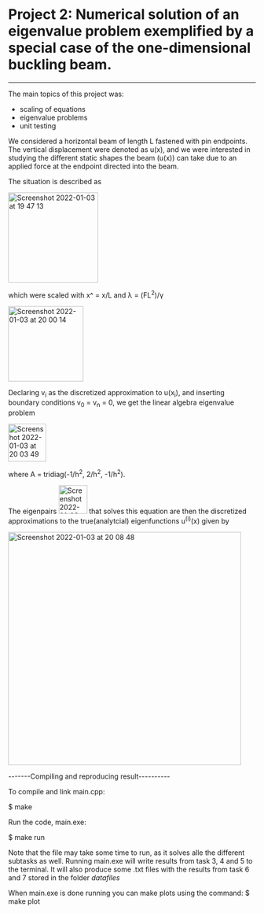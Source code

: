 # Project 2: Numerical solution of an eigenvalue problem exemplified by a special case of the one-dimensional buckling beam.
------------

The main topics of this project was:
- scaling of equations
- eigenvalue problems
- unit testing 

We considered a horizontal beam of length L fastened with pin endpoints. The vertical displacement were denoted as u(x), and we were interested in studying the different static shapes the beam (u(x)) can take due to an applied force at the endpoint directed into the beam. 

The situation is described as

<img width="183" alt="Screenshot 2022-01-03 at 19 47 13" src="https://user-images.githubusercontent.com/30042718/147967690-8f7f16c5-f877-46e3-a3ef-b893c569469a.png">

which were scaled with x^ = x/L  and &lambda; = (FL<sup>2</sup>)/&gamma;

<img width="153" alt="Screenshot 2022-01-03 at 20 00 14" src="https://user-images.githubusercontent.com/30042718/147968953-ccd80562-8f5a-4eff-ae18-042d814751ea.png">

Declaring v<sub>i</sub> as the discretized approximation to u(x<sub>i</sub>), and inserting boundary conditions v<sub>0</sub> = v<sub>n</sub> = 0, we get the linear algebra eigenvalue problem 

<img width="77" alt="Screenshot 2022-01-03 at 20 03 49" src="https://user-images.githubusercontent.com/30042718/147969276-d45a1010-978e-4530-836c-f5680f7a7f4c.png">

where A = tridiag(-1/h<sup>2</sup>, 2/h<sup>2</sup>, -1/h<sup>2</sup>).

The eigenpairs <img width="58" alt="Screenshot 2022-01-03 at 20 07 50" src="https://user-images.githubusercontent.com/30042718/147969692-3e071996-94af-4a9f-94e9-6c4817bd5dae.png"> that solves this equation are then the discretized approximations to the true(analytcial) eigenfunctions u<sup>(i)</sup>(x) given by

<img width="474" alt="Screenshot 2022-01-03 at 20 08 48" src="https://user-images.githubusercontent.com/30042718/147969780-7d86bd1e-a939-489b-9efc-237f242630c3.png">

-------Compiling and reproducing result----------

To compile and link main.cpp:

$ make

Run the code, main.exe:

$ make run

Note that the file may take some time to run, as it solves alle the different subtasks as well.
Running main.exe will write results from task 3, 4 and 5 to the terminal. It will also produce some
.txt files with the results from task 6 and 7 stored in the folder *datafiles*

When main.exe is done running you can make plots using the command:
$ make plot
